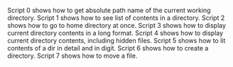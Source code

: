 Script 0 shows how to get absolute path name of the current working directory.
Script 1 shows how to see list of contents in a directory.
Script 2 shows how to go to home directory at once.
Script 3 shows how to  display current directory contents in a long format.
Script 4 shows how to display current directory contents, including hidden files.
Script 5 shows how to lit contents of a dir in detail and in digit.
Script 6 shows how to create a directory.
Script 7 shows how to move a file.
